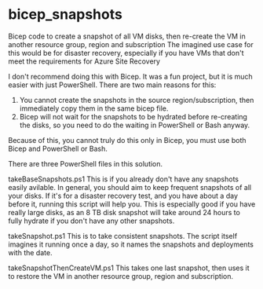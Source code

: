 # bicep_snapshots
Bicep code to create a snapshot of all VM disks, then re-create the VM in another resource group, region and subscription
The imagined use case for this would be for disaster recovery, especially if you have VMs that don't meet the requirements for Azure Site Recovery

I don't recommend doing this with Bicep. It was a fun project, but it is much easier with just PowerShell.
There are two main reasons for this:
1. You cannot create the snapshots in the source region/subscription, then immediately copy them in the same bicep file.
2. Bicep will not wait for the snapshots to be hydrated before re-creating the disks, so you need to do the waiting in PowerShell or Bash anyway.
   
Because of this, you cannot truly do this only in Bicep, you must use both Bicep and PowerShell or Bash. 

There are three PowerShell files in this solution.

takeBaseSnapshots.ps1
    This is if you already don't have any snapshots easily avilable. In general, you should aim to keep frequent snapshots of all your disks. If it's for a disaster recovery test, and you have about a day before it, running this script will help you. This is especially good if you have really large disks, as an 8 TB disk snapshot will take around 24 hours to fully hydrate if you don't have any other snapshots.

takeSnapshot.ps1
    This is to take consistent snapshots. The script itself imagines it running once a day, so it names the snapshots and deployments with the date.

takeSnapshotThenCreateVM.ps1
    This takes one last snapshot, then uses it to restore the VM in another resource group, region and subscription.
